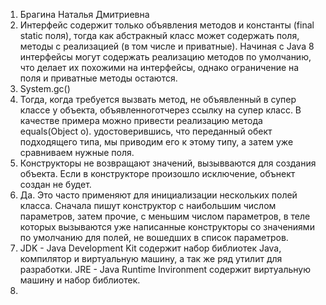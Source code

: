 1. Брагина Наталья Дмитриевна
2. Интерфейс содержит только объявления методов и константы (final static поля), тогда как абстракный класс может содержать поля, методы с реализацией (в том числе и приватные). Начиная с Java 8 интерфейсы могут содержать реализацию методов по умолчанию, что делает их похожими на интерфейсы, однако ограничение на поля и приватные методы остаются.
3. System.gc()
4. Тогда, когда требуется вызвать метод, не объявленный в супер классе у объекта, объявленноготчерез ссылку на супер класс. В качестве примера можно привести реализацию метода equals(Object o). удостоверившись, что переданный обект подходящего типа, мы приводим его к этому типу, а затем уже сравниваем нужные поля.
5. Конструкторы не возвращают значений, вызывваются для создания объекта. Если в конструкторе произошло исключение, обънект создан не будет.
6. Да. Это часто применяют для инициализации нескольких полей класса. Сначала пишут конструктор с наибольшим числом параметров, затем прочие, с меньшим числом параметров, в теле которых вызываются уже написанные конструкторы со значениями по умолчанию для полей, не вошедших в список параметров.
7. JDK - Java Development Kit содержит набор библиотек Java, компилятор и виртуальную машину, а так же ряд утилит для разработки. JRE - Java Runtime Invironment содержит виртуальную машину и набор библиотек.
8. 
